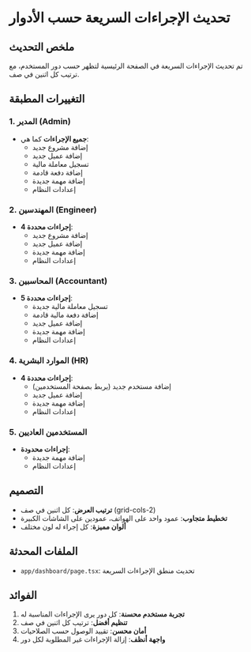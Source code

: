 # تحديث الإجراءات السريعة حسب الأدوار

## ملخص التحديث
تم تحديث الإجراءات السريعة في الصفحة الرئيسية لتظهر حسب دور المستخدم، مع ترتيب كل اثنين في صف.

## التغييرات المطبقة

### 1. المدير (Admin)
- **جميع الإجراءات** كما هي:
  - إضافة مشروع جديد
  - إضافة عميل جديد
  - تسجيل معاملة مالية
  - إضافة دفعة قادمة
  - إضافة مهمة جديدة
  - إعدادات النظام

### 2. المهندسين (Engineer)
- **4 إجراءات محددة**:
  - إضافة مشروع جديد
  - إضافة عميل جديد
  - إضافة مهمة جديدة
  - إعدادات النظام

### 3. المحاسبين (Accountant)
- **5 إجراءات محددة**:
  - تسجيل معاملة مالية جديدة
  - إضافة دفعة مالية قادمة
  - إضافة عميل جديد
  - إضافة مهمة جديدة
  - إعدادات النظام

### 4. الموارد البشرية (HR)
- **4 إجراءات محددة**:
  - إضافة مستخدم جديد (يربط بصفحة المستخدمين)
  - إضافة عميل جديد
  - إضافة مهمة جديدة
  - إعدادات النظام

### 5. المستخدمين العاديين
- **إجراءات محدودة**:
  - إضافة مهمة جديدة
  - إعدادات النظام

## التصميم
- **ترتيب العرض**: كل اثنين في صف (grid-cols-2)
- **تخطيط متجاوب**: عمود واحد على الهواتف، عمودين على الشاشات الكبيرة
- **ألوان مميزة**: كل إجراء له لون مختلف

## الملفات المحدثة
- `app/dashboard/page.tsx`: تحديث منطق الإجراءات السريعة

## الفوائد
1. **تجربة مستخدم محسنة**: كل دور يرى الإجراءات المناسبة له
2. **تنظيم أفضل**: ترتيب كل اثنين في صف
3. **أمان محسن**: تقييد الوصول حسب الصلاحيات
4. **واجهة أنظف**: إزالة الإجراءات غير المطلوبة لكل دور 